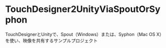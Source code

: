 # TouchDesigner2UnityViaSpoutOrSyphon
TouchDesignerとUnityで、Spout（Windows）または、Syphon（Mac OS Ⅹ）を使い、映像を共有するサンプルプロジェクト
